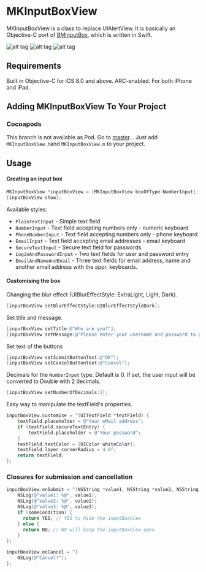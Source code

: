 # MKInputBoxView

MKInputBoxView is a class to replace UIAlertView. It is basically an Objective-C port of [BMInputBox](https://github.com/blackmirror-media/BMInputBox), which is written in Swift.

![alt tag](http://teambender.de/pub/github/MKInputBoxViewLoginAndPassword.png)
![alt tag](http://teambender.de/pub/github/MKInputBoxViewNumber.png)
![alt tag](http://teambender.de/pub/github/MKInputBoxViewPlainText.png)

## Requirements

Built in Objective-C for iOS 8.0 and above. ARC-enabled. For both iPhone and iPad.

## Adding MKInputBoxView To Your Project

### Cocoapods

This branch is not available as Pod. Go to [master](https://github.com/planetexpress69/MKInputBoxView/tree/master)...
Just add `MKInputBoxView.h`and `MKInputBoxView.m` to your project.

## Usage

#### Creating an input box

```Objective-C
MKInputBoxView *inputBoxView = [MKInputBoxView boxOfType:NumberInput];
[inputBoxView show];
```

Available styles:
* `PlainTextInput` - Simple text field
* `NumberInput` - Text field accepting numbers only - numeric keyboard
* `PhoneNumberInput` - Text field accepting numbers only - phone keyboard
* `EmailInput` - Text field accepting email addresses -  email keyboard
* `SecureTextInput` - Secure text field for passwords
* `LoginAndPasswordInput` - Two text fields for user and password entry
* `EmailAndNameAndEmail` - Three text fields for email address, name and another email address with the appr. keyboards.

#### Customising the box
Changing the blur effect (UIBlurEffectStyle: ExtraLight, Light, Dark).

```Objective-C
[inputBoxView setBlurEffectStyle:UIBlurEffectStyleDark];
```

Set title and message.

```Objective-C
[inputBoxView setTitle:@"Who are you?"];
[inputBoxView setMessage:@"Please enter your username and password to get access to the system."];
```

Set text of the buttons
```Objective-C
[inputBoxView setSubmitButtonText:@"OK"];
[inputBoxView setCancelButtonText:@"Cancel"];
```

Decimals for the `NumberInput` type. Default is 0. If set, the user input will be converted to Double with 2 decimals.

```Objective-C
[inputBoxView setNumberOfDecimals:2];
```

Easy way to manipulate the textField's properties.

```Objective-C
inputBoxView.customise = ^(UITextField *textField) {
    textField.placeholder = @"Your eMail address";
    if (textField.secureTextEntry) {
        textField.placeholder = @"Your password";
    }
    textField.textColor = [UIColor whiteColor];
    textField.layer.cornerRadius = 4.0f;
    return textField;
};
```

### Closures for submission and cancellation

```Objective-C
inputBoxView.onSubmit = ^(NSString *value1, NSString *value2, NSString *value3) {
    NSLog(@"value1: %@", value1);
    NSLog(@"value2: %@", value2);
    NSLog(@"value3: %@", value3);
    if (someCondition) {
      return YES; // YES to hide the inputBoxView
    } else {
      return NO; // NO will keep the inputBoxView open
    }
};
```
```Objective-C
inputBoxView.onCancel = ^{
    NSLog(@"Cancel!");
};
```
